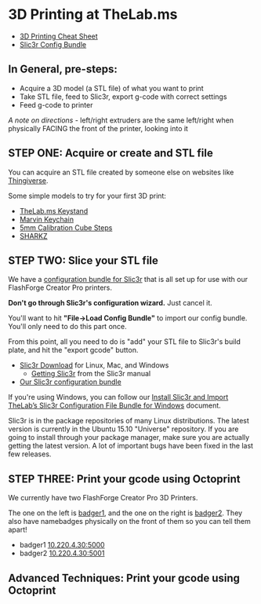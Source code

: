 # 3D Printing at TheLab.ms

 * [3D Printing Cheat Sheet](https://github.com/TheLab-ms/3d-printing/wiki/TheLab.ms's-3D-Printing-Cheat-Sheet)
 * [Slic3r Config Bundle](https://github.com/TheLab-ms/3d-printing/blob/master/Slic3r_config_bundle.ini)
 
 
  ## **In General, pre-steps**: 
  
  - Acquire a 3D model (a STL file) of what you want to print
  - Take STL file, feed to Slic3r, export g-code with correct settings
  - Feed g-code to printer
 
 
  *A note on directions* - left/right extruders are the same left/right when physically FACING the front of the printer, looking into it
 
 ## **STEP ONE**: Acquire or create and STL file

You can acquire an STL file created by someone else on websites like [Thingiverse](http://thingiverse.com).

Some simple models to try for your first 3D print:

 * [TheLab.ms Keystand](http://www.thingiverse.com/thing:1199757)
 * [Marvin Keychain](http://www.thingiverse.com/thing:215703)
 * [5mm Calibration Cube Steps](http://www.thingiverse.com/thing:24238)
 * [SHARKZ](http://www.thingiverse.com/thing:910216)

## **STEP TWO**: Slice your STL file

We have a [configuration bundle for Slic3r](https://github.com/TheLab-ms/3d-printing/blob/master/Slic3r_config_bundle.ini) that is all set up for use with our FlashForge Creator Pro printers.  

**Don't go through Slic3r's configuration wizard.**  Just cancel it.  

You'll want to hit **"File->Load Config Bundle"** to import our config bundle.  You'll only need to do this part once.

From this point, all you need to do is "add" your STL file to Slic3r's build plate, and hit the "export gcode" button.

 * [Slic3r Download](http://slic3r.org/download) for Linux, Mac, and Windows
      * [Getting Slic3r](http://manual.slic3r.org/getting-slic3r/getting-slic3r) from the Slic3r manual
 * [Our Slic3r configuration bundle](https://raw.githubusercontent.com/TheLab-ms/3d-printing/master/Slic3r_config_bundle.ini)

If you're using Windows, you can follow our [Install Slic3r and Import TheLab’s Slic3r Configuration File Bundle for Windows](https://github.com/TheLab-ms/3d-printing/blob/master/Install%20Slic3r%20and%20Import%20TheLab%E2%80%99s%20Slic3r%20Configuration%20File%20Bundle%20for%20Windows.pdf) document.

Slic3r is in the package repositories of many Linux distributions.  The latest version is currently in the Ubuntu 15.10 "Universe" repository.  If you are going to install through your package manager, make sure you are actually getting the latest version.  A lot of important bugs have been fixed in the last few releases.

## **STEP THREE**: Print your gcode using Octoprint

We currently have two FlashForge Creator Pro 3D Printers.  

The one on the left is [badger1](https://badger1.thelab.lan/), and the one on the right is [badger2](https://badger2.thelab.lan/). They also have namebadges physically on the front of them so you can tell them apart!

 * badger1 [10.220.4.30:5000](http://10.220.4.30:5000)
 * badger2 [10.220.4.30:5001](http://10.220.4.30:5001)
 
 
 ## **Advanced Techniques**: Print your gcode using Octoprint
 
 

